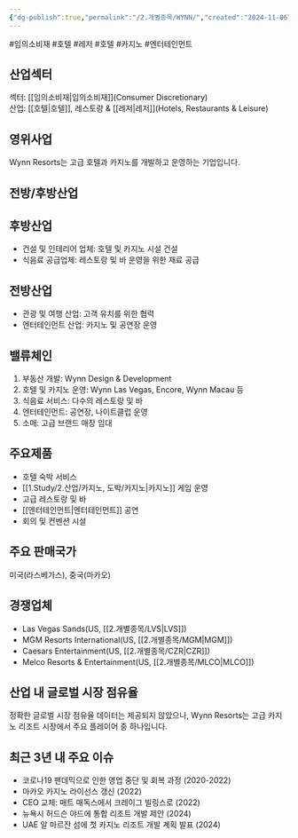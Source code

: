 ```yaml
---
{"dg-publish":true,"permalink":"/2.개별종목/WYNN/","created":"2024-11-06T19:45:13.181+09:00","updated":"2025-07-29T21:37:05.411+09:00"}
---
```


#임의소비재 #호텔 #레저 #호텔 #카지노 #엔터테인먼트 

## 산업섹터

섹터: [[임의소비재\|임의소비재]](Consumer Discretionary)  
산업: [[호텔\|호텔]], 레스토랑 & [[레저\|레저]](Hotels, Restaurants & Leisure)

## 영위사업

Wynn Resorts는 고급 호텔과 카지노를 개발하고 운영하는 기업입니다.

## 전방/후방산업

## 후방산업

- 건설 및 인테리어 업체: 호텔 및 카지노 시설 건설
- 식음료 공급업체: 레스토랑 및 바 운영을 위한 재료 공급

## 전방산업

- 관광 및 여행 산업: 고객 유치를 위한 협력
- 엔터테인먼트 산업: 카지노 및 공연장 운영

## 밸류체인

1. 부동산 개발: Wynn Design & Development
2. 호텔 및 카지노 운영: Wynn Las Vegas, Encore, Wynn Macau 등
3. 식음료 서비스: 다수의 레스토랑 및 바
4. 엔터테인먼트: 공연장, 나이트클럽 운영
5. 소매: 고급 브랜드 매장 임대

## 주요제품

- 호텔 숙박 서비스
- [[1.Study/2.산업/카지노, 도박/카지노\|카지노]] 게임 운영
- 고급 레스토랑 및 바
- [[엔터테인먼트\|엔터테인먼트]] 공연
- 회의 및 컨벤션 시설

## 주요 판매국가

미국(라스베가스), 중국(마카오)

## 경쟁업체

- Las Vegas Sands(US, [[2.개별종목/LVS\|LVS]])
- MGM Resorts International(US, [[2.개별종목/MGM\|MGM]])
- Caesars Entertainment(US, [[2.개별종목/CZR\|CZR]])
- Melco Resorts & Entertainment(US, [[2.개별종목/MLCO\|MLCO]])

## 산업 내 글로벌 시장 점유율

정확한 글로벌 시장 점유율 데이터는 제공되지 않았으나, Wynn Resorts는 고급 카지노 리조트 시장에서 주요 플레이어 중 하나입니다.

## 최근 3년 내 주요 이슈

- 코로나19 팬데믹으로 인한 영업 중단 및 회복 과정 (2020-2022)
- 마카오 카지노 라이선스 갱신 (2022)
- CEO 교체: 매트 매독스에서 크레이그 빌링스로 (2022)
- 뉴욕시 허드슨 야드에 통합 리조트 개발 제안 (2024)
- UAE 알 마르잔 섬에 첫 카지노 리조트 개발 계획 발표 (2024)